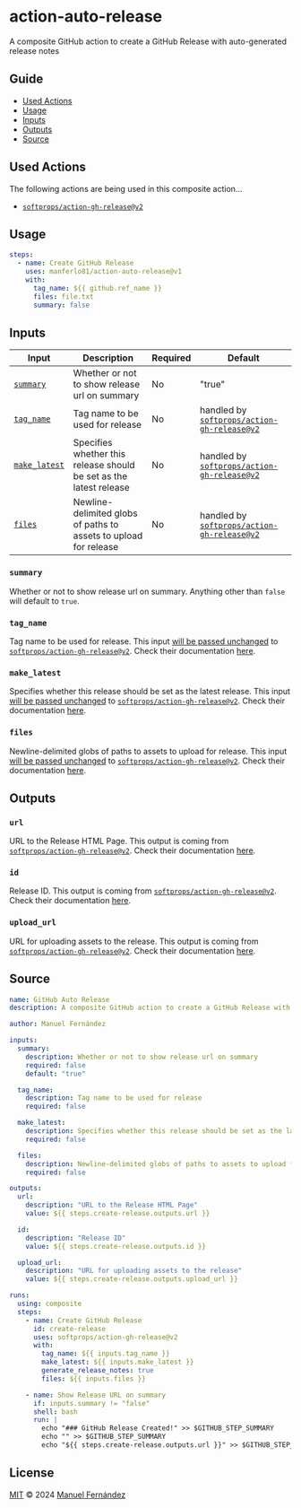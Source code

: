 # action-auto-release

A composite GitHub action to create a GitHub Release with auto-generated release notes

## Guide

* [Used Actions](#used-actions)
* [Usage](#usage)
* [Inputs](#inputs)
* [Outputs](#outputs)
* [Source](#source)

## Used Actions

The following actions are being used in this composite action...

* [`softprops/action-gh-release@v2`](https://github.com/softprops/action-gh-release/tree/v2)

## Usage

```yaml
steps:
  - name: Create GitHub Release
    uses: manferlo81/action-auto-release@v1
    with:
      tag_name: ${{ github.ref_name }}
      files: file.txt
      summary: false
```

## Inputs

| Input | Description | Required | Default |
| ----- | ----------- | -------- | ------- |
| [`summary`](#summary) | Whether or not to show release url on summary | No | "true" |
| [`tag_name`](#tag_name) | Tag name to be used for release | No | handled by [`softprops/action-gh-release@v2`](https://github.com/softprops/action-gh-release/tree/v2?tab=readme-ov-file#inputs) |
| [`make_latest`](#make_latest) | Specifies whether this release should be set as the latest release | No | handled by [`softprops/action-gh-release@v2`](https://github.com/softprops/action-gh-release/tree/v2?tab=readme-ov-file#inputs)  |
| [`files`](#files) | Newline-delimited globs of paths to assets to upload for release | No | handled by [`softprops/action-gh-release@v2`](https://github.com/softprops/action-gh-release/tree/v2?tab=readme-ov-file#inputs) |

### `summary`

Whether or not to show release url on summary. Anything other than `false` will default to `true`.

### `tag_name`

Tag name to be used for release. This input [will be passed unchanged](#source) to [`softprops/action-gh-release@v2`](https://github.com/softprops/action-gh-release/tree/v2). Check their documentation [here](https://github.com/softprops/action-gh-release/tree/v2?tab=readme-ov-file#inputs).

### `make_latest`

Specifies whether this release should be set as the latest release. This input [will be passed unchanged](#source) to [`softprops/action-gh-release@v2`](https://github.com/softprops/action-gh-release/tree/v2). Check their documentation [here](https://github.com/softprops/action-gh-release/tree/v2?tab=readme-ov-file#inputs).

### `files`

Newline-delimited globs of paths to assets to upload for release. This input [will be passed unchanged](#source) to [`softprops/action-gh-release@v2`](https://github.com/softprops/action-gh-release/tree/v2). Check their documentation [here](https://github.com/softprops/action-gh-release/tree/v2?tab=readme-ov-file#inputs).

## Outputs

### `url`

URL to the Release HTML Page. This output is coming from [`softprops/action-gh-release@v2`](https://github.com/softprops/action-gh-release/tree/v2). Check their documentation [here](https://github.com/softprops/action-gh-release/tree/v2?tab=readme-ov-file#outputs).

### `id`

Release ID. This output is coming from [`softprops/action-gh-release@v2`](https://github.com/softprops/action-gh-release/tree/v2). Check their documentation [here](https://github.com/softprops/action-gh-release/tree/v2?tab=readme-ov-file#outputs).

### `upload_url`

URL for uploading assets to the release. This output is coming from [`softprops/action-gh-release@v2`](https://github.com/softprops/action-gh-release/tree/v2). Check their documentation [here](https://github.com/softprops/action-gh-release/tree/v2?tab=readme-ov-file#outputs).

## Source

```yaml
name: GitHub Auto Release
description: A composite GitHub action to create a GitHub Release with auto-generated release notes

author: Manuel Fernández

inputs:
  summary:
    description: Whether or not to show release url on summary
    required: false
    default: "true"

  tag_name:
    description: Tag name to be used for release
    required: false

  make_latest:
    description: Specifies whether this release should be set as the latest release.
    required: false

  files:
    description: Newline-delimited globs of paths to assets to upload for release
    required: false

outputs:
  url:
    description: "URL to the Release HTML Page"
    value: ${{ steps.create-release.outputs.url }}

  id:
    description: "Release ID"
    value: ${{ steps.create-release.outputs.id }}

  upload_url:
    description: "URL for uploading assets to the release"
    value: ${{ steps.create-release.outputs.upload_url }}

runs:
  using: composite
  steps:
    - name: Create GitHub Release
      id: create-release
      uses: softprops/action-gh-release@v2
      with:
        tag_name: ${{ inputs.tag_name }}
        make_latest: ${{ inputs.make_latest }}
        generate_release_notes: true
        files: ${{ inputs.files }}

    - name: Show Release URL on summary
      if: inputs.summary != "false"
      shell: bash
      run: |
        echo "### GitHub Release Created!" >> $GITHUB_STEP_SUMMARY
        echo "" >> $GITHUB_STEP_SUMMARY
        echo "${{ steps.create-release.outputs.url }}" >> $GITHUB_STEP_SUMMARY
```

## License

[MIT](./LICENSE) &copy; 2024 [Manuel Fernández](https://github.com/manferlo81)
